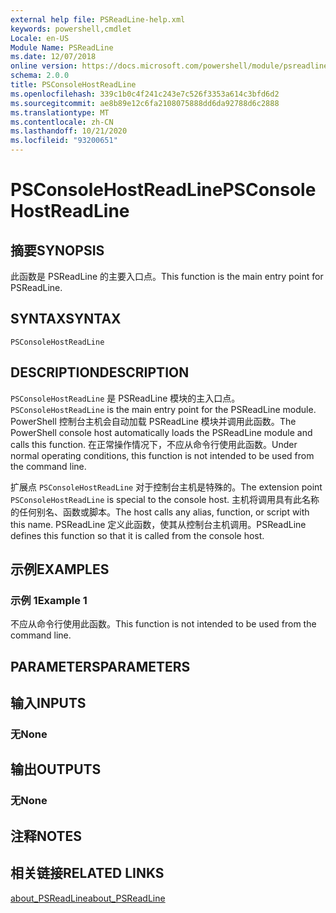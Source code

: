 ```yaml
---
external help file: PSReadLine-help.xml
keywords: powershell,cmdlet
Locale: en-US
Module Name: PSReadLine
ms.date: 12/07/2018
online version: https://docs.microsoft.com/powershell/module/psreadline/psconsolehostreadline?view=powershell-6&WT.mc_id=ps-gethelp
schema: 2.0.0
title: PSConsoleHostReadLine
ms.openlocfilehash: 339c1b0c4f241c243e7c526f3353a614c3bfd6d2
ms.sourcegitcommit: ae8b89e12c6fa2108075888dd6da92788d6c2888
ms.translationtype: MT
ms.contentlocale: zh-CN
ms.lasthandoff: 10/21/2020
ms.locfileid: "93200651"
---
```

# <span data-ttu-id="256b4-103">PSConsoleHostReadLine</span><span class="sxs-lookup"><span data-stu-id="256b4-103">PSConsoleHostReadLine</span></span>

## <span data-ttu-id="256b4-104">摘要</span><span class="sxs-lookup"><span data-stu-id="256b4-104">SYNOPSIS</span></span>
<span data-ttu-id="256b4-105">此函数是 PSReadLine 的主要入口点。</span><span class="sxs-lookup"><span data-stu-id="256b4-105">This function is the main entry point for PSReadLine.</span></span>

## <span data-ttu-id="256b4-106">SYNTAX</span><span class="sxs-lookup"><span data-stu-id="256b4-106">SYNTAX</span></span>

```
PSConsoleHostReadLine
```

## <span data-ttu-id="256b4-107">DESCRIPTION</span><span class="sxs-lookup"><span data-stu-id="256b4-107">DESCRIPTION</span></span>

<span data-ttu-id="256b4-108">`PSConsoleHostReadLine` 是 PSReadLine 模块的主入口点。</span><span class="sxs-lookup"><span data-stu-id="256b4-108">`PSConsoleHostReadLine` is the main entry point for the PSReadLine module.</span></span> <span data-ttu-id="256b4-109">PowerShell 控制台主机会自动加载 PSReadLine 模块并调用此函数。</span><span class="sxs-lookup"><span data-stu-id="256b4-109">The PowerShell console host automatically loads the PSReadLine module and calls this function.</span></span> <span data-ttu-id="256b4-110">在正常操作情况下，不应从命令行使用此函数。</span><span class="sxs-lookup"><span data-stu-id="256b4-110">Under normal operating conditions, this function is not intended to be used from the command line.</span></span>

<span data-ttu-id="256b4-111">扩展点 `PSConsoleHostReadLine` 对于控制台主机是特殊的。</span><span class="sxs-lookup"><span data-stu-id="256b4-111">The extension point `PSConsoleHostReadLine` is special to the console host.</span></span> <span data-ttu-id="256b4-112">主机将调用具有此名称的任何别名、函数或脚本。</span><span class="sxs-lookup"><span data-stu-id="256b4-112">The host calls any alias, function, or script with this name.</span></span> <span data-ttu-id="256b4-113">PSReadLine 定义此函数，使其从控制台主机调用。</span><span class="sxs-lookup"><span data-stu-id="256b4-113">PSReadLine defines this function so that it is called from the console host.</span></span>

## <span data-ttu-id="256b4-114">示例</span><span class="sxs-lookup"><span data-stu-id="256b4-114">EXAMPLES</span></span>

### <span data-ttu-id="256b4-115">示例 1</span><span class="sxs-lookup"><span data-stu-id="256b4-115">Example 1</span></span>

<span data-ttu-id="256b4-116">不应从命令行使用此函数。</span><span class="sxs-lookup"><span data-stu-id="256b4-116">This function is not intended to be used from the command line.</span></span>

## <span data-ttu-id="256b4-117">PARAMETERS</span><span class="sxs-lookup"><span data-stu-id="256b4-117">PARAMETERS</span></span>

## <span data-ttu-id="256b4-118">输入</span><span class="sxs-lookup"><span data-stu-id="256b4-118">INPUTS</span></span>

### <span data-ttu-id="256b4-119">无</span><span class="sxs-lookup"><span data-stu-id="256b4-119">None</span></span>

## <span data-ttu-id="256b4-120">输出</span><span class="sxs-lookup"><span data-stu-id="256b4-120">OUTPUTS</span></span>

### <span data-ttu-id="256b4-121">无</span><span class="sxs-lookup"><span data-stu-id="256b4-121">None</span></span>

## <span data-ttu-id="256b4-122">注释</span><span class="sxs-lookup"><span data-stu-id="256b4-122">NOTES</span></span>

## <span data-ttu-id="256b4-123">相关链接</span><span class="sxs-lookup"><span data-stu-id="256b4-123">RELATED LINKS</span></span>

[<span data-ttu-id="256b4-124">about_PSReadLine</span><span class="sxs-lookup"><span data-stu-id="256b4-124">about_PSReadLine</span></span>](./About/about_PSReadLine.md)

